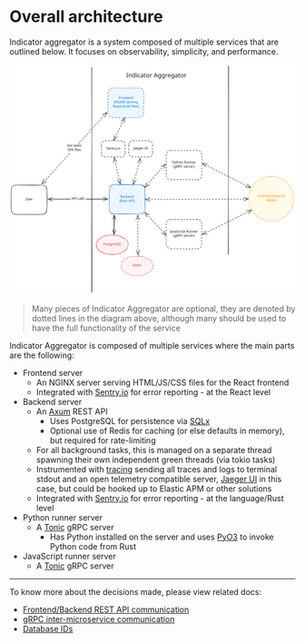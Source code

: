 # Overall architecture

Indicator aggregator is a system composed of multiple services that are outlined below. It focuses on observability, simplicity, and performance.

![Architecture diagram](./diagrams/architecture.excalidraw.svg)

> Many pieces of Indicator Aggregator are optional, they are denoted by dotted lines in the diagram above, although many should be used to have the full functionality of the service

Indicator Aggregator is composed of multiple services where the main parts are the following:
- Frontend server
  - An NGINX server serving HTML/JS/CSS files for the React frontend
  - Integrated with [Sentry.io](https://sentry.io) for error reporting - at the React level
- Backend server
  - An [Axum](https://github.com/tokio-rs/axum/) REST API
    - Uses PostgreSQL for persistence via [SQLx](https://github.com/launchbadge/sqlx)
    - Optional use of Redis for caching (or else defaults in memory), but required for rate-limiting
  - For all background tasks, this is managed on a separate thread spawning their own independent green threads (via tokio tasks)
  - Instrumented with [tracing](https://github.com/tokio-rs/tracing/) sending all traces and logs to terminal stdout and an open telemetry compatible server, [Jaeger UI](https://www.jaegertracing.io/) in this case, but could be hooked up to Elastic APM or other solutions
  - Integrated with [Sentry.io](https://sentry.io) for error reporting - at the language/Rust level
- Python runner server
  - A [Tonic](https://github.com/hyperium/tonic) gRPC server
    - Has Python installed on the server and uses [PyO3](https://pyo3.rs/) to invoke Python code from Rust
- JavaScript runner server
  - A [Tonic](https://github.com/hyperium/tonic) gRPC server

---

To know more about the decisions made, please view related docs:
- [Frontend/Backend REST API communication](./rest-api.md)
- [gRPC inter-microservice communication](./grpc-microservice-communication.md)
- [Database IDs](./database-ids.md)
